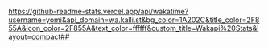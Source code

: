 https://github-readme-stats.vercel.app/api/wakatime?username=yomi&api_domain=wa.kalli.st&bg_color=1A202C&title_color=2F855A&icon_color=2F855A&text_color=ffffff&custom_title=Wakapi%20Stats&layout=compact##
